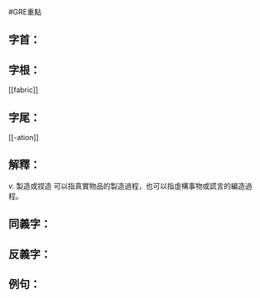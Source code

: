 #GRE重點 
## 字首：

## 字根：
[[fabric]]

## 字尾：
[[-ation]]

## 解釋：
*v.*
製造或捏造
可以指真實物品的製造過程，也可以指虛構事物或謊言的編造過程。

## 同義字：

## 反義字：

## 例句：

